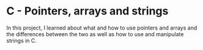 # C - Pointers, arrays and strings

In this project, I learned about what and how to use pointers and arrays and
the differences between the two as well as how to use and manipulate strings in C.

